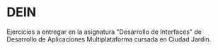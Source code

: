 # DEIN
Ejercicios a entregar en la asignatura "Desarrollo de Interfaces" de Desarrollo de Aplicaciones Multiplataforma cursada en Ciudad Jardín.
